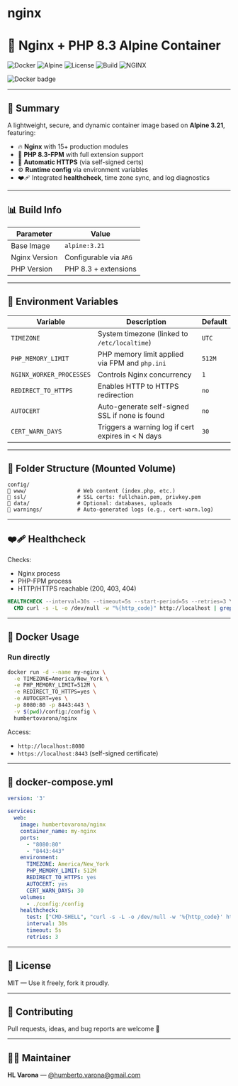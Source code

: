 # nginx

# 🚀 Nginx + PHP 8.3 Alpine Container

![Docker](https://img.shields.io/badge/Docker-ready-blue)
![Alpine](https://img.shields.io/badge/Base-Alpine%203.21-29abe2)
![License](https://img.shields.io/badge/License-MIT-green)
![Build](https://img.shields.io/badge/PHP-8.3-blueviolet)
![NGINX](https://img.shields.io/badge/Nginx-modular%20build-yellow)

![Docker badge](https://img.shields.io/badge/Docker-v2.3-b92d5d?style=plastic&logo=docker)

---

## 📆 Summary

A lightweight, secure, and dynamic container image based on **Alpine 3.21**, featuring:

- 🔥 **Nginx** with 15+ production modules
- 🐘 **PHP 8.3-FPM** with full extension support
- 🔐 **Automatic HTTPS** (via self-signed certs)
- ⚙️ **Runtime config** via environment variables
- ❤️‍🩹 Integrated **healthcheck**, time zone sync, and log diagnostics

---

## 📊 Build Info

| Parameter         | Value                 |
|------------------|------------------------|
| Base Image        | `alpine:3.21`          |
| Nginx Version     | Configurable via `ARG` |
| PHP Version       | PHP 8.3 + extensions   |

---

## 🧰 Environment Variables

| Variable                | Description                                                | Default   |
|-------------------------|------------------------------------------------------------|-----------|
| `TIMEZONE`              | System timezone (linked to `/etc/localtime`)              | `UTC`     |
| `PHP_MEMORY_LIMIT`      | PHP memory limit applied via FPM and `php.ini`            | `512M`    |
| `NGINX_WORKER_PROCESSES`| Controls Nginx concurrency                                | `1`       |
| `REDIRECT_TO_HTTPS`     | Enables HTTP to HTTPS redirection                         | `no`      |
| `AUTOCERT`              | Auto-generate self-signed SSL if none is found            | `no`      |
| `CERT_WARN_DAYS`        | Triggers a warning log if cert expires in < N days        | `30`      |

---

## 📁 Folder Structure (Mounted Volume)

```
config/
🔽️ www/                # Web content (index.php, etc.)
🔽️ ssl/                # SSL certs: fullchain.pem, privkey.pem
🔽️ data/               # Optional: databases, uploads
🔽️ warnings/           # Auto-generated logs (e.g., cert-warn.log)
```

---

## ❤️‍🩹 Healthcheck

Checks:

- Nginx process
- PHP-FPM process
- HTTP/HTTPS reachable (200, 403, 404)

```dockerfile
HEALTHCHECK --interval=30s --timeout=5s --start-period=5s --retries=3 \
  CMD curl -s -L -o /dev/null -w "%{http_code}" http://localhost | grep -qE "200|403|404"
```

---

## 💪 Docker Usage

### Run directly

```bash
docker run -d --name my-nginx \
  -e TIMEZONE=America/New_York \
  -e PHP_MEMORY_LIMIT=512M \
  -e REDIRECT_TO_HTTPS=yes \
  -e AUTOCERT=yes \
  -p 8080:80 -p 8443:443 \
  -v $(pwd)/config:/config \
  humbertovarona/nginx
```

Access:

- `http://localhost:8080`
- `https://localhost:8443` (self-signed certificate)

---

## 🧼 docker-compose.yml

```yaml
version: '3'

services:
  web:
    image: humbertovarona/nginx
    container_name: my-nginx
    ports:
      - "8080:80"
      - "8443:443"
    environment:
      TIMEZONE: America/New_York
      PHP_MEMORY_LIMIT: 512M
      REDIRECT_TO_HTTPS: yes
      AUTOCERT: yes
      CERT_WARN_DAYS: 30
    volumes:
      - ./config:/config
    healthcheck:
      test: ["CMD-SHELL", "curl -s -L -o /dev/null -w '%{http_code}' http://localhost | grep -qE '200|403|404'"]
      interval: 30s
      timeout: 5s
      retries: 3
```

---

## 📜 License

MIT — Use it freely, fork it proudly.

---

## 🤝 Contributing

Pull requests, ideas, and bug reports are welcome 🙌

---

## 👨‍💼 Maintainer

**HL Varona** — [@humberto.varona@gmail.com](mailto:humberto.varona@gmail.com)
